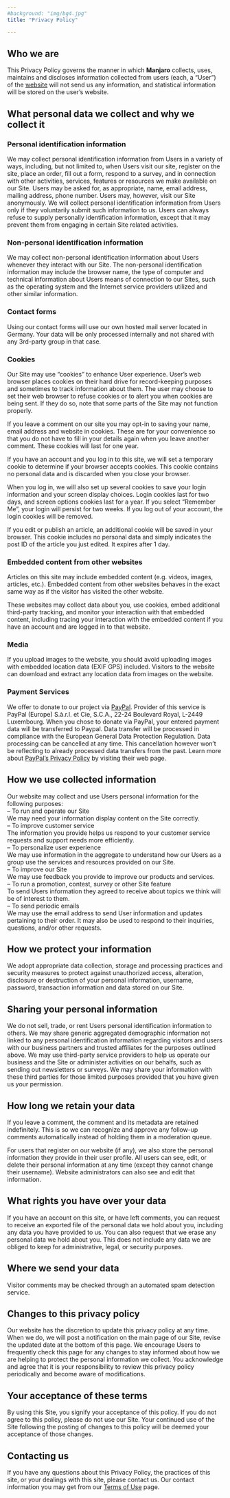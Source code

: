 ```yaml
---
#background: "img/bg4.jpg"
title: "Privacy Policy"

---
```

<h2>Who we are</h2>

<p>This Privacy Policy governs the manner in which <strong>Manjaro</strong> collects, uses, maintains and discloses information collected from users (each, a “User”) of the <a href="https://manjaro.org">website</a> will not send us any information, and statistical information will be stored on the user’s website.</p>

<h2>What personal data we collect and why we collect it</h2>

<h3>Personal identification information</h3>
<p>We may collect personal identification information from Users in a variety of ways, including, but not limited to, when Users visit our site, register on the site, place an order, fill out a form, respond to a survey, and in connection with other activities, services, features or resources we make available on our Site. Users may be asked for, as appropriate, name, email address, mailing address, phone number. Users may, however, visit our Site anonymously. We will collect personal identification information from Users only if they voluntarily submit such information to us. Users can always refuse to supply personally identification information, except that it may prevent them from engaging in certain Site related activities.</p>

<h3>Non-personal identification information</h3>
<p>We may collect non-personal identification information about Users whenever they interact with our Site. The non-personal identification information may include the browser name, the type of computer and technical information about Users means of connection to our Sites, such as the operating system and the Internet service providers utilized and other similar information.</p>

<h3>Contact forms</h3>
<p>Using our contact forms will use our own hosted mail server located in Germany. Your data will be only processed internally and not shared with any 3rd-party group in that case.</p>

<h3>Cookies</h3>
<p>Our Site may use “cookies” to enhance User experience. User’s web browser places cookies on their hard drive for record-keeping purposes and sometimes to track information about them. The user may choose to set their web browser to refuse cookies or to alert you when cookies are being sent. If they do so, note that some parts of the Site may not function properly.</p>
<p>If you leave a comment on our site you may opt-in to saving your name, email address and website in cookies. These are for your convenience so that you do not have to fill in your details again when you leave another comment. These cookies will last for one year.</p>
<p>If you have an account and you log in to this site, we will set a temporary cookie to determine if your browser accepts cookies. This cookie contains no personal data and is discarded when you close your browser.</p>
<p>When you log in, we will also set up several cookies to save your login information and your screen display choices. Login cookies last for two days, and screen options cookies last for a year. If you select &#8220;Remember Me&#8221;, your login will persist for two weeks. If you log out of your account, the login cookies will be removed.</p>
<p>If you edit or publish an article, an additional cookie will be saved in your browser. This cookie includes no personal data and simply indicates the post ID of the article you just edited. It expires after 1 day.</p>

<h3>Embedded content from other websites</h3>
<p>Articles on this site may include embedded content (e.g. videos, images, articles, etc.). Embedded content from other websites behaves in the exact same way as if the visitor has visited the other website.</p>
<p>These websites may collect data about you, use cookies, embed additional third-party tracking, and monitor your interaction with that embedded content, including tracing your interaction with the embedded content if you have an account and are logged in to that website.</p>

<h3>Media</h3>
<p>If you upload images to the website, you should avoid uploading images with embedded location data (EXIF GPS) included. Visitors to the website can download and extract any location data from images on the website.</p>

<!--<h3>Analytics</h3>
<p>This website stores some user agent data. These data are used to provide a more personalized experience and to track your whereabouts around our website in compliance with the European General Data Protection Regulation. If you decide to opt-out of any future tracking, a cookie will be set up in your browser to remember this choice for one year. As analytics tool we use <a href="https://wp-statistics.com">WP Statistics</a> with unique hashes enabled. This prevents us from storing your IP address in our database. Visit their web page to learn more about their <a href="https://wp-statistics.com/privacy-and-policy/">Privacy Policy</a>.</p>
<p>To protect this webpage we use <a href="https://www.wordfence.com/">Wordfence</a> as security plugin which uses Google Analytics. Read their <a href="https://www.wordfence.com/privacy-policy/">Privacy Policy</a> if you want to know more. For more information regarding Google’s use of cookies and collection and use of information see the <a href="https://www.google.com/policies/privacy/">Google Privacy Policy</a>. To opt out of Google Analytics, please visit the <a href="https://support.google.com/analytics/answer/181881?hl=en">Google Analytics Opt-Out Page</a> to learn about opting out and installing the appropriate browser add-on.</p>-->

<h3>Payment Services</h3>
<p>We offer to donate to our project via <a href="https://www.paypal.com">PayPal</a>. Provider of this service is PayPal (Europe) S.à.r.l. et Cie, S.C.A., 22-24 Boulevard Royal, L-2449 Luxembourg. When you chose to donate via PayPal, your entered payment data will be transferred to Paypal. Data transfer will be processed in compliance with the European General Data Protection Regulation. Data processing can be cancelled at any time. This cancellation however won&#8217;t be reflecting to already processed data transfers from the past. Learn more about <a href="https://www.paypal.com/us/webapps/mpp/ua/privacy-full">PayPal&#8217;s Privacy Policy</a> by visiting their web page.</p>

<h2>How we use collected information</h2>
<p>Our website may collect and use Users personal information for the following purposes:<br />
– To run and operate our Site<br />
We may need your information display content on the Site correctly.<br />
– To improve customer service<br />
The information you provide helps us respond to your customer service requests and support needs more efficiently.<br />
– To personalize user experience<br />
We may use information in the aggregate to understand how our Users as a group use the services and resources provided on our Site.<br />
– To improve our Site<br />
We may use feedback you provide to improve our products and services.<br />
– To run a promotion, contest, survey or other Site feature<br />
To send Users information they agreed to receive about topics we think will be of interest to them.<br />
– To send periodic emails<br />
We may use the email address to send User information and updates pertaining to their order. It may also be used to respond to their inquiries, questions, and/or other requests.</p>

<h2>How we protect your information</h2>
<p>We adopt appropriate data collection, storage and processing practices and security measures to protect against unauthorized access, alteration, disclosure or destruction of your personal information, username, password, transaction information and data stored on our Site.</p>

<h2>Sharing your personal information</h2>
<p>We do not sell, trade, or rent Users personal identification information to others. We may share generic aggregated demographic information not linked to any personal identification information regarding visitors and users with our business partners and trusted affiliates for the purposes outlined above. We may use third-party service providers to help us operate our business and the Site or administer activities on our behalfs, such as sending out newsletters or surveys. We may share your information with these third parties for those limited purposes provided that you have given us your permission.</p>

<h2>How long we retain your data</h2>
<p>If you leave a comment, the comment and its metadata are retained indefinitely. This is so we can recognize and approve any follow-up comments automatically instead of holding them in a moderation queue.</p>
<p>For users that register on our website (if any), we also store the personal information they provide in their user profile. All users can see, edit, or delete their personal information at any time (except they cannot change their username). Website administrators can also see and edit that information.</p>

<h2>What rights you have over your data</h2>
<p>If you have an account on this site, or have left comments, you can request to receive an exported file of the personal data we hold about you, including any data you have provided to us. You can also request that we erase any personal data we hold about you. This does not include any data we are obliged to keep for administrative, legal, or security purposes.</p>

<h2>Where we send your data</h2>
<p>Visitor comments may be checked through an automated spam detection service.</p>

<h2>Changes to this privacy policy</h2>
<p>Our website has the discretion to update this privacy policy at any time. When we do, we will post a notification on the main page of our Site, revise the updated date at the bottom of this page. We encourage Users to frequently check this page for any changes to stay informed about how we are helping to protect the personal information we collect. You acknowledge and agree that it is your responsibility to review this privacy policy periodically and become aware of modifications.</p>

<h2>Your acceptance of these terms</h2>
<p>By using this Site, you signify your acceptance of this policy. If you do not agree to this policy, please do not use our Site. Your continued use of the Site following the posting of changes to this policy will be deemed your acceptance of those changes.</p>

<h2>Contacting us</h2>
<p>If you have any questions about this Privacy Policy, the practices of this site, or your dealings with this site, please contact us. Our contact information you may get from our <a href="/terms-of-use/">Terms of Use</a> page.</p>
